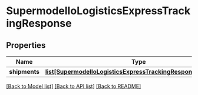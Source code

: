 # SupermodelIoLogisticsExpressTrackingResponse

## Properties
Name | Type | Description | Notes
------------ | ------------- | ------------- | -------------
**shipments** | [**list[SupermodelIoLogisticsExpressTrackingResponseShipments]**](SupermodelIoLogisticsExpressTrackingResponseShipments.md) |  | [optional] 

[[Back to Model list]](../README.md#documentation-for-models) [[Back to API list]](../README.md#documentation-for-api-endpoints) [[Back to README]](../README.md)

